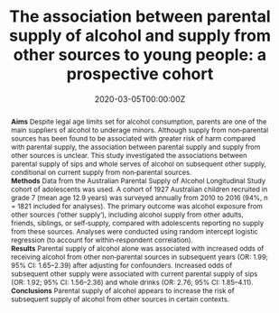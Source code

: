 ﻿---
abstract: "**Aims**
Despite legal age limits set for alcohol consumption, parents are one of the main suppliers of alcohol to underage minors. Although supply from non‐parental sources has been found to be associated with greater risk of harm compared with parental supply, the association between parental supply and supply from other sources is unclear. This study investigated the associations between parental supply of sips and whole serves of alcohol on subsequent other supply, conditional on current supply from non‐parental sources.
<br>**Methods**
Data from the Australian Parental Supply of Alcohol Longitudinal Study cohort of adolescents was used. A cohort of 1927 Australian children recruited in grade 7 (mean age 12.9 years) was surveyed annually from 2010 to 2016 (94%, n = 1821 included for analyses). The primary outcome was alcohol exposure from other sources (‘other supply’), including alcohol supply from other adults, friends, siblings, or self‐supply, compared with adolescents reporting no supply from these sources. Analyses were conducted using random intercept logistic regression (to account for within‐respondent correlation).
<br>**Results**
Parental supply of alcohol alone was associated with increased odds of receiving alcohol from other non‐parental sources in subsequent years (OR: 1.99; 95% CI: 1.65–2.39) after adjusting for confounders. Increased odds of subsequent other supply were associated with current parental supply of sips (OR: 1.92; 95% CI: 1.56–2.36) and whole drinks (OR: 2.76; 95% CI: 1.85–4.11).
<br>**Conclusions**
Parental supply of alcohol appears to increase the risk of subsequent supply of alcohol from other sources in certain contexts."
authors:
- Veronica Boland
- admin
- Wing See Yuen
- Amy Peacock
- Alexandra Aiken
- Monika Wadolowski
- Delyse Hutchinson
- Jackob Najman
- Tim Slade
- Raimondo Bruno
- Nyanda McBride
- Louisa Degenhardt
- Kypros Kypri
- Richard P Mattick
date: "2020-03-05T00:00:00Z"
doi: "10.1111/add.15033"
featured: false
image:
  caption: 'Image credit: [**Alcohol Problems and Solutions**]'
  focal_point: ""
  preview_only: false
projects:
- APSALS
publication: 'Addiction'
publication_short: ""
publication_types:
- "2"
publishDate: "2020-03-05T00:00:00Z"
summary: An analysis of the link between parental supply and subsequent supply from other sources.
tags:
- Alcohol
- Adolescence
- Longitudinal cohort study
url_source: "https://onlinelibrary.wiley.com/doi/abs/10.1111/add.15033"
title: "The association between parental supply of alcohol and supply from other sources to young people: a prospective cohort"
---

